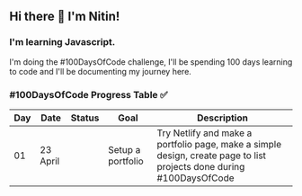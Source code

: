 ## Hi there 👋 I'm Nitin!
### I'm learning Javascript.


I'm doing the #100DaysOfCode challenge, I'll be spending 100 days learning to code and I'll be documenting my journey here.

### #100DaysOfCode Progress Table :white_check_mark:

Day | Date | Status | Goal | Description
----|------|--------|------|------------
01  | 23 April |  | Setup a portfolio | Try Netlify and make a portfolio page, make a simple design, create page to list projects done during #100DaysOfCode


<!--
**nitnjain/nitnjain** is a ✨ _special_ ✨ repository because its `README.md` (this file) appears on your GitHub profile.

Here are some ideas to get you started:

- 🔭 I’m currently working on ...
- 🌱 I’m currently learning ...
- 👯 I’m looking to collaborate on ...
- 🤔 I’m looking for help with ...
- 💬 Ask me about ...
- 📫 How to reach me: ...
- 😄 Pronouns: ...
- ⚡ Fun fact: ...
-->
